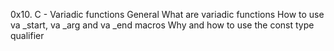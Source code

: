 0x10. C - Variadic functions
General
What are variadic functions
How to use va _start, va _arg and va _end macros
Why and how to use the const type qualifier
